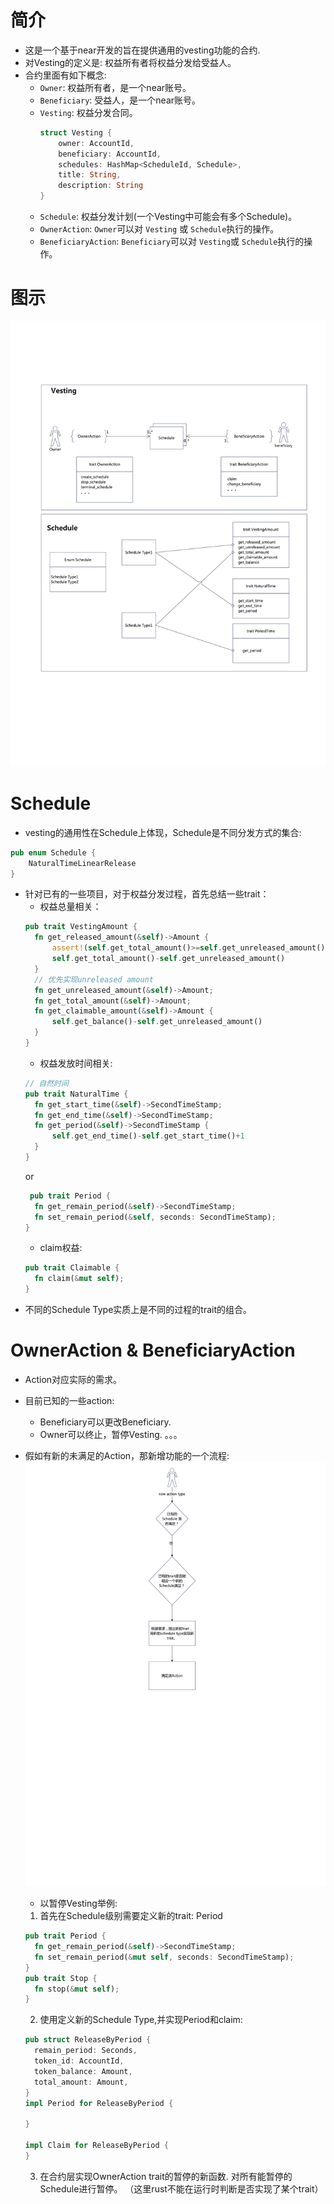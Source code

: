 # 简介

- 这是一个基于near开发的旨在提供通用的vesting功能的合约.
- 对Vesting的定义是: 权益所有者将权益分发给受益人。
- 合约里面有如下概念:
    - `Owner`: 权益所有者，是一个near账号。
    - `Beneficiary`: 受益人，是一个near账号。
    - `Vesting`: 权益分发合同。
      ```rust
      struct Vesting {
          owner: AccountId,
          beneficiary: AccountId,
          schedules: HashMap<ScheduleId, Schedule>,
          title: String,
          description: String
      }
      ```
    - `Schedule`: 权益分发计划(一个Vesting中可能会有多个Schedule)。
    - `OwnerAction`: `Owner`可以对 `Vesting` 或 `Schedule`执行的操作。
    - `BeneficiaryAction`: `Beneficiary`可以对 `Vesting`或 `Schedule`执行的操作。

# 图示
![](imgs/vesting.png)

# Schedule
- vesting的通用性在Schedule上体现，Schedule是不同分发方式的集合:
```rust
pub enum Schedule {
    NaturalTimeLinearRelease
}
```
- 针对已有的一些项目，对于权益分发过程，首先总结一些trait：
  - 权益总量相关：
  ```rust
  pub trait VestingAmount {
    fn get_released_amount(&self)->Amount {
        assert!(self.get_total_amount()>=self.get_unreleased_amount(),"total amount should ge released amount.");
        self.get_total_amount()-self.get_unreleased_amount()
    }
    // 优先实现unreleased amount
    fn get_unreleased_amount(&self)->Amount;
    fn get_total_amount(&self)->Amount;
    fn get_claimable_amount(&self)->Amount {
        self.get_balance()-self.get_unreleased_amount()
    }
  }
  ```
  - 权益发放时间相关:
  ```rust
  // 自然时间
  pub trait NaturalTime {
    fn get_start_time(&self)->SecondTimeStamp;
    fn get_end_time(&self)->SecondTimeStamp;
    fn get_period(&self)->SecondTimeStamp {
        self.get_end_time()-self.get_start_time()+1
    }
  }
  ```
  or
  ```rust
   pub trait Period {
    fn get_remain_period(&self)->SecondTimeStamp;
    fn set_remain_period(&self, seconds: SecondTimeStamp);
  }
  ```
  - claim权益:
  ```rust
  pub trait Claimable {
    fn claim(&mut self);
  }
  ```
- 不同的Schedule Type实质上是不同的过程的trait的组合。

# OwnerAction & BeneficiaryAction
- Action对应实际的需求。
- 目前已知的一些action:
  - Beneficiary可以更改Beneficiary.
  - Owner可以终止，暂停Vesting.
  。。。
- 假如有新的未满足的Action，那新增功能的一个流程: 
![](imgs/new_action.png)

  - 以暂停Vesting举例:
  1. 首先在Schedule级别需要定义新的trait: Period
  ```rust
  pub trait Period {
    fn get_remain_period(&self)->SecondTimeStamp;
    fn set_remain_period(&mut self, seconds: SecondTimeStamp);
  }
  pub trait Stop {
    fn stop(&mut self);
  }
  ```
  2. 使用定义新的Schedule Type,并实现Period和claim: 
  ```rust
  pub struct ReleaseByPeriod {
    remain_period: Seconds,
    token_id: AccountId,
    token_balance: Amount,
    total_amount: Amount,
  }
  impl Period for ReleaseByPeriod {
      
  }
  
  impl Claim for ReleaseByPeriod {
  }
  ```
  3. 在合约层实现OwnerAction trait的暂停的新函数. 对所有能暂停的Schedule进行暂停。 （这里rust不能在运行时判断是否实现了某个trait）
